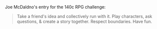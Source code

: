 Joe McDaldno's entry for the 140c RPG challenge:

> Take a friend's idea and collectively run with it. Play characters, ask questions, & create a story together. Respect boundaries. Have fun.
